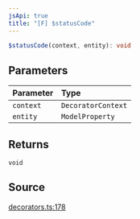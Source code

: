 ```yaml
---
jsApi: true
title: "[F] $statusCode"
---
```


```ts
$statusCode(context, entity): void
```

## Parameters

| Parameter | Type               |
| :-------- | :----------------- |
| `context` | `DecoratorContext` |
| `entity`  | `ModelProperty`    |

## Returns

`void`

## Source

[decorators.ts:178](https://github.com/markcowl/cadl/blob/1a6d2b70/packages/http/src/decorators.ts#L178)
